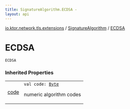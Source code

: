 ```yaml
---
title: SignatureAlgorithm.ECDSA - 
layout: api
---
```


<div class='api-docs-breadcrumbs'><a href="../index.html">io.ktor.network.tls.extensions</a> / <a href="index.html">SignatureAlgorithm</a> / <a href="./-e-c-d-s-a.html">ECDSA</a></div>

# ECDSA

<div class="signature"><code><span class="identifier">ECDSA</span></code></div>

### Inherited Properties

<table class="api-docs-table">
<tbody>
<tr>
<td markdown="1">

<a href="code.html">code</a>


</td>
<td markdown="1">
<div class="signature"><code><span class="keyword">val </span><span class="identifier">code</span><span class="symbol">: </span><a href="https://kotlinlang.org/api/latest/jvm/stdlib/kotlin/-byte/index.html"><span class="identifier">Byte</span></a></code></div>

numeric algorithm codes


</td>
</tr>
</tbody>
</table>
